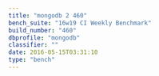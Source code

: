 ```yaml
---
title: "mongodb 2 460"
bench_suite: "16w19 CI Weekly Benchmark"
build_number: "460"
dbprofile: "mongodb"
classifier: ""
date: 2016-05-15T03:31:10
type: "bench"
---
```

